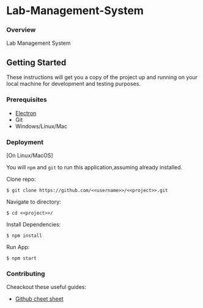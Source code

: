 # Lab-Management-System

### Overview 

Lab Management System
    
## Getting Started

These instructions will get you a copy of the project up and running on your local machine for development and testing purposes.

### Prerequisites

* [Electron](https://electron.atom.io)
* Git 
* Windows/Linux/Mac 

### Deployment

[On Linux/MacOS]

You will `npm` and `git`  to  run this application,assuming already installed. 

Clone repo:
```
$ git clone https://github.com/<<username>>/<<project>>.git
```
Navigate to directory:
```
$ cd <<project>>/
```
Install Dependencies:
```
$ npm install
```
Run App:
```
$ npm start
```

### Contributing

Cheackout these useful guides:

* [Github cheet sheet](https://services.github.com/on-demand/downloads/github-git-cheat-sheet.pdf)

